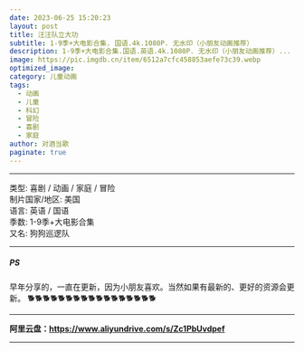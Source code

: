 ```yaml
---
date: 2023-06-25 15:20:23
layout: post
title: 汪汪队立大功
subtitle: 1-9季+大电影合集. 国语.4k.1080P. 无水印（小朋友动画推荐）
description: 1-9季+大电影合集.国语.英语.4k.1080P. 无水印（小朋友动画推荐）...
image: https://pic.imgdb.cn/item/6512a7cfc458853aefe73c39.webp
optimized_image: 
category: 儿童动画
tags:
  - 动画
  - 儿童
  - 科幻
  - 冒险
  - 喜剧
  - 家庭
author: 对酒当歌
paginate: true
---
```


---

类型: 喜剧 / 动画 / 家庭 / 冒险  
制片国家/地区: 美国  
语言: 英语 / 国语  
季数: 1-9季+大电影合集  
又名: 狗狗巡逻队  

---

##### PS

早年分享的，一直在更新，因为小朋友喜欢。当然如果有最新的、更好的资源会更新。
🐕🐕🐕🐕🐕🐕🐕🐕🐕🐕🐕🐕🐕🐕🐕🐕🐕

---

**阿里云盘：<https://www.aliyundrive.com/s/Zc1PbUvdpef>**

---

